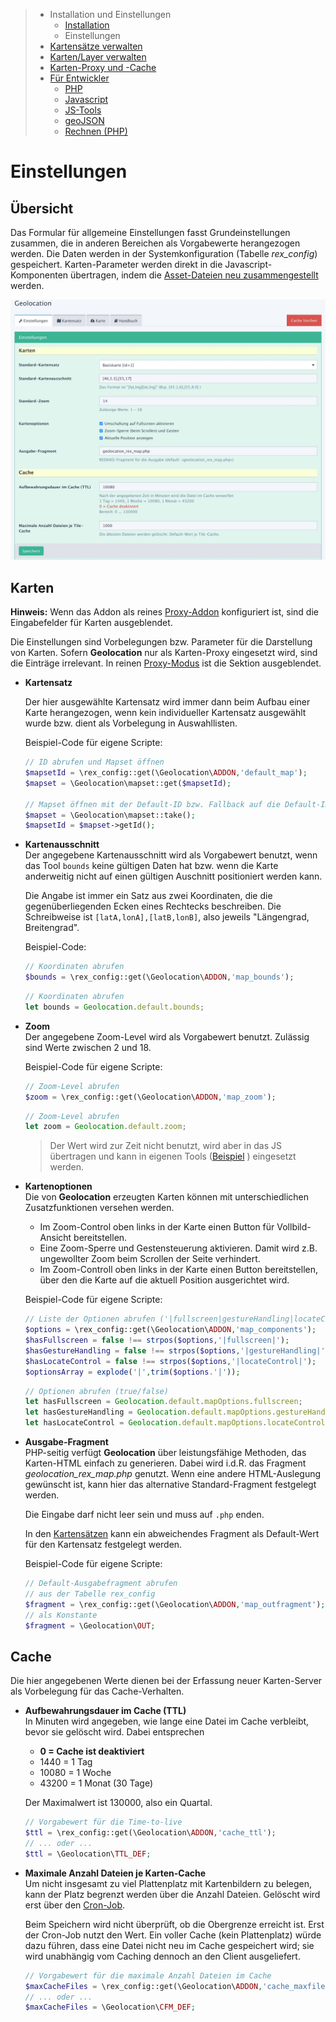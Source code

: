 > - Installation und Einstellungen
>   - [Installation](install.md)
>   - Einstellungen
> - [Kartensätze verwalten](mapset.md)
> - [Karten/Layer verwalten](layer.md)
> - [Karten-Proxy und -Cache](proxy_cache.md)
> - [Für Entwickler](devphp.md)
>   - [PHP](devphp.md)
>   - [Javascript](devjs.md)
>   - [JS-Tools](devtools.md)
>   - [geoJSON](devgeojson.md)
>   - [Rechnen (PHP)](devmath.md)

# Einstellungen

## Übersicht

Das Formular für allgemeine Einstellungen fasst Grundeinstellungen zusammen, die in anderen
Bereichen als Vorgabewerte herangezogen werden. Die Daten werden in der Systemkonfiguration (Tabelle
*rex_config*) gespeichert. Karten-Parameter werden direkt in die Javascript-Komponenten
übertragen, indem die [Asset-Dateien neu zusammengestellt](install.md#ownjscss) werden.

![Konfiguration](assets/config.jpg)

## Karten

**Hinweis:** Wenn das Addon als reines [Proxy-Addon](install.md#proxy) konfiguriert ist, sind die
Eingabefelder für Karten ausgeblendet.

Die Einstellungen sind Vorbelegungen bzw. Parameter für die Darstellung von Karten. Sofern
**Geolocation** nur als Karten-Proxy eingesetzt wird, sind die Einträge irrelevant. In reinen
[Proxy-Modus](install.md#proxy) ist die Sektion ausgeblendet.

- **Kartensatz**

    Der hier ausgewählte Kartensatz wird immer dann beim Aufbau einer Karte herangezogen, wenn
    kein individueller Kartensatz ausgewählt wurde bzw. dient als Vorbelegung in Auswahllisten.

    Beispiel-Code für eigene Scripte:

    ```php
    // ID abrufen und Mapset öffnen
    $mapsetId = \rex_config::get(\Geolocation\ADDON,'default_map');
    $mapset = \Geolocation\mapset::get($mapsetId);

    // Mapset öffnen mit der Default-ID bzw. Fallback auf die Default-ID
    $mapset = \Geolocation\mapset::take();
    $mapsetId = $mapset->getId();
    ```

- **Kartenausschnitt**  
    Der angegebene Kartenausschnitt wird als Vorgabewert benutzt, wenn das Tool `bounds` keine
    gültigen Daten hat bzw. wenn die Karte anderweitig nicht auf einen gültigen Auschnitt
    positioniert werden kann.

    Die Angabe ist immer ein Satz aus zwei Koordinaten, die die gegenüberliegenden Ecken eines
    Rechtecks beschreiben. Die Schreibweise ist `[latA,lonA],[latB,lonB]`, also jeweils "Längengrad,
    Breitengrad".

    Beispiel-Code:

    ```php
    // Koordinaten abrufen
    $bounds = \rex_config::get(\Geolocation\ADDON,'map_bounds');
    ```
    ```js
    // Koordinaten abrufen
    let bounds = Geolocation.default.bounds;
    ```

- **Zoom**  
    Der angegebene Zoom-Level wird als Vorgabewert benutzt. Zulässig sind Werte zwischen 2 und 18.

    Beispiel-Code für eigene Scripte:

    ```php
    // Zoom-Level abrufen
    $zoom = \rex_config::get(\Geolocation\ADDON,'map_zoom');
    ```
    ```js
    // Zoom-Level abrufen
    let zoom = Geolocation.default.zoom;
    ```
    > Der Wert wird zur Zeit nicht benutzt, wird aber in das JS übertragen und kann in eigenen Tools
    > ([Beispiel](devtools.md#tcenter) ) eingesetzt werden.

- **Kartenoptionen**  
    Die von **Geolocation** erzeugten Karten können mit unterschiedlichen Zusatzfunktionen versehen
    werden.

    - Im Zoom-Control oben links in der Karte einen Button für Vollbild-Ansicht bereitstellen.
    - Eine Zoom-Sperre und Gestensteuerung aktivieren. Damit wird z.B. ungewollter Zoom beim
      Scrollen der Seite verhindert.
    - Im Zoom-Controll oben links in der Karte einen Button bereitstellen, über den die Karte auf
      die aktuell Position ausgerichtet wird.

    Beispiel-Code für eigene Scripte:

    ```php
    // Liste der Optionen abrufen ('|fullscreen|gestureHandling|locateControl|')
    $options = \rex_config::get(\Geolocation\ADDON,'map_components');
    $hasFullscreen = false !== strpos($options,'|fullscreen|');
    $hasGestureHandling = false !== strpos($options,'|gestureHandling|');
    $hasLocateControl = false !== strpos($options,'|locateControl|');
    $optionsArray = explode('|',trim($options.'|'));
    ```
    ```js
    // Optionen abrufen (true/false)
    let hasFullscreen = Geolocation.default.mapOptions.fullscreen;
    let hasGestureHandling = Geolocation.default.mapOptions.gestureHandling;
    let hasLocateControl = Geolocation.default.mapOptions.locateControl;
    ```

- **Ausgabe-Fragment**  
    PHP-seitig verfügt **Geolocation** über leistungsfähige Methoden, das Karten-HTML einfach zu
    generieren. Dabei wird i.d.R. das Fragment *geolocation_rex_map.php* genutzt. Wenn eine andere
    HTML-Auslegung gewünscht ist, kann hier das alternative Standard-Fragment festgelegt werden.

    Die Eingabe darf nicht leer sein und muss auf `.php` enden.

    In den [Kartensätzen](mapset.md#mapset_out) kann ein abweichendes Fragment als Default-Wert für den
    Kartensatz festgelegt werden.

    Beispiel-Code für eigene Scripte:

    ```php
    // Default-Ausgabefragment abrufen
    // aus der Tabelle rex_config
    $fragment = \rex_config::get(\Geolocation\ADDON,'map_outfragment');
    // als Konstante
    $fragment = \Geolocation\OUT;
    ```

<a name="cache"></a>
## Cache

Die hier angegebenen Werte dienen bei der Erfassung neuer Karten-Server als Vorbelegung für das
Cache-Verhalten.

- **Aufbewahrungsdauer im Cache (TTL)**  
    In Minuten wird angegeben, wie lange eine Datei im Cache verbleibt, bevor sie gelöscht wird.
    Dabei entsprechen
    - **0 = Cache ist deaktiviert**
    - 1440 = 1 Tag
    - 10080 = 1 Woche
    - 43200 = 1 Monat (30 Tage)

    Der Maximalwert ist 130000, also ein Quartal.
    ```php
    // Vorgabewert für die Time-to-live
    $ttl = \rex_config::get(\Geolocation\ADDON,'cache_ttl');
    // ... oder ...
    $ttl = \Geolocation\TTL_DEF;
    ```

- **Maximale Anzahl Dateien je Karten-Cache**  
    Um nicht insgesamt zu viel Plattenplatz mit Kartenbildern zu belegen, kann der Platz begrenzt
    werden über die Anzahl Dateien. Gelöscht wird erst über den [Cron-Job](proxy_cache.md#cron).

    Beim Speichern wird nicht überprüft, ob die Obergrenze erreicht ist. Erst der Cron-Job nutzt den
    Wert. Ein voller Cache (kein Plattenplatz) würde dazu führen, dass eine Datei nicht neu im Cache
    gespeichert wird; sie wird unabhängig vom Caching dennoch an den Client ausgeliefert.
    ```php
    // Vorgabewert für die maximale Anzahl Dateien im Cache
    $maxCacheFiles = \rex_config::get(\Geolocation\ADDON,'cache_maxfiles');
    // ... oder ...
    $maxCacheFiles = \Geolocation\CFM_DEF;
    ```
